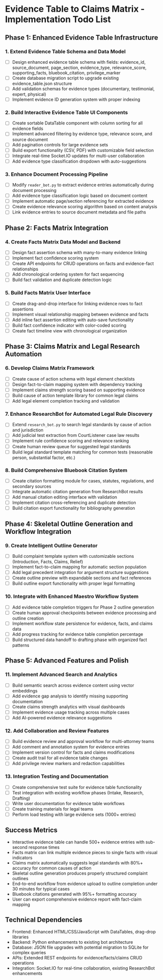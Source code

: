 # Evidence Table to Claims Matrix - Implementation Todo List

## Phase 1: Enhanced Evidence Table Infrastructure

### 1. Extend Evidence Table Schema and Data Model
- [ ] Design enhanced evidence table schema with fields: evidence_id, source_document, page_section, evidence_type, relevance_score, supporting_facts, bluebook_citation, privilege_marker
- [ ] Create database migration script to upgrade existing evidence_table.json structure
- [ ] Add validation schemas for evidence types (documentary, testimonial, expert, physical)
- [ ] Implement evidence ID generation system with proper indexing

### 2. Build Interactive Evidence Table UI Components
- [ ] Create sortable DataTable component with column sorting for all evidence fields
- [ ] Implement advanced filtering by evidence type, relevance score, and source document
- [ ] Add pagination controls for large evidence sets
- [ ] Build export functionality (CSV, PDF) with customizable field selection
- [ ] Integrate real-time Socket.IO updates for multi-user collaboration
- [ ] Add evidence type classification dropdown with auto-suggestions

### 3. Enhance Document Processing Pipeline
- [ ] Modify `reader_bot.py` to extract evidence entries automatically during document processing
- [ ] Add evidence type classification logic based on document content
- [ ] Implement automatic page/section referencing for extracted evidence
- [ ] Create evidence relevance scoring algorithm based on content analysis
- [ ] Link evidence entries to source document metadata and file paths

## Phase 2: Facts Matrix Integration

### 4. Create Facts Matrix Data Model and Backend
- [ ] Design fact assertion schema with many-to-many evidence linking
- [ ] Implement fact confidence scoring system
- [ ] Create API endpoints for CRUD operations on facts and evidence-fact relationships
- [ ] Add chronological ordering system for fact sequencing
- [ ] Build fact validation and duplicate detection logic

### 5. Build Facts Matrix User Interface
- [ ] Create drag-and-drop interface for linking evidence rows to fact assertions
- [ ] Implement visual relationship mapping between evidence and facts
- [ ] Add inline fact assertion editing with auto-save functionality
- [ ] Build fact confidence indicator with color-coded scoring
- [ ] Create fact timeline view with chronological organization

## Phase 3: Claims Matrix and Legal Research Automation

### 6. Develop Claims Matrix Framework
- [ ] Create cause of action schema with legal element checklists
- [ ] Design fact-to-claim mapping system with dependency tracking
- [ ] Implement claims strength scoring based on supporting evidence
- [ ] Build cause of action template library for common legal claims
- [ ] Add legal element completion tracking and validation

### 7. Enhance ResearchBot for Automated Legal Rule Discovery
- [ ] Extend `research_bot.py` to search legal standards by cause of action and jurisdiction
- [ ] Add judicial test extraction from CourtListener case law results
- [ ] Implement rule confidence scoring and relevance ranking
- [ ] Create human review queue for suggested legal standards
- [ ] Build legal standard template matching for common tests (reasonable person, substantial factor, etc.)

### 8. Build Comprehensive Bluebook Citation System
- [ ] Create citation formatting module for cases, statutes, regulations, and secondary sources
- [ ] Integrate automatic citation generation from ResearchBot results
- [ ] Add manual citation editing interface with validation
- [ ] Implement citation cross-referencing and duplicate detection
- [ ] Build citation export functionality for bibliography generation

## Phase 4: Skeletal Outline Generation and Workflow Integration

### 9. Create Intelligent Outline Generator
- [ ] Build complaint template system with customizable sections (Introduction, Facts, Claims, Relief)
- [ ] Implement fact-to-claim mapping for automatic section population
- [ ] Add legal precedent integration for argument structure suggestions
- [ ] Create outline preview with expandable sections and fact references
- [ ] Build outline export functionality with proper legal formatting

### 10. Integrate with Enhanced Maestro Workflow System
- [ ] Add evidence table completion triggers for Phase 2 outline generation
- [ ] Create human approval checkpoints between evidence processing and outline creation
- [ ] Implement workflow state persistence for evidence, facts, and claims data
- [ ] Add progress tracking for evidence table completion percentage
- [ ] Build structured data handoff to drafting phase with organized fact patterns

## Phase 5: Advanced Features and Polish

### 11. Implement Advanced Search and Analytics
- [ ] Build semantic search across evidence content using vector embeddings
- [ ] Add evidence gap analysis to identify missing supporting documentation
- [ ] Create claims strength analytics with visual dashboards
- [ ] Implement evidence usage tracking across multiple cases
- [ ] Add AI-powered evidence relevance suggestions

### 12. Add Collaboration and Review Features
- [ ] Build evidence review and approval workflow for multi-attorney teams
- [ ] Add comment and annotation system for evidence entries
- [ ] Implement version control for facts and claims modifications
- [ ] Create audit trail for all evidence table changes
- [ ] Add privilege review markers and redaction capabilities

### 13. Integration Testing and Documentation
- [ ] Create comprehensive test suite for evidence table functionality
- [ ] Test integration with existing workflow phases (Intake, Research, Drafting)
- [ ] Write user documentation for evidence table workflows
- [ ] Create training materials for legal teams
- [ ] Perform load testing with large evidence sets (1000+ entries)

## Success Metrics

- Interactive evidence table can handle 500+ evidence entries with sub-second response times
- Facts matrix can link multiple evidence pieces to single facts with visual indicators
- Claims matrix automatically suggests legal standards with 80%+ accuracy for common causes of action
- Skeletal outline generation produces properly structured complaint outlines
- End-to-end workflow from evidence upload to outline completion under 30 minutes for typical cases
- Bluebook citations generated with 95%+ formatting accuracy
- User can export comprehensive evidence report with fact-claim mapping

## Technical Dependencies

- Frontend: Enhanced HTML/CSS/JavaScript with DataTables, drag-drop libraries
- Backend: Python enhancements to existing bot architecture
- Database: JSON file upgrades with potential migration to SQLite for complex queries
- APIs: Extended REST endpoints for evidence/facts/claims CRUD operations
- Integration: Socket.IO for real-time collaboration, existing ResearchBot enhancements